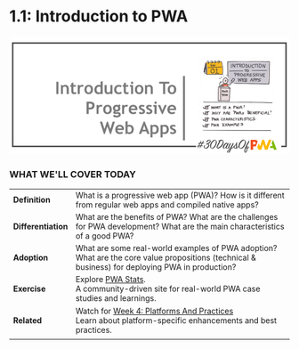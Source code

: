 # 1.1: Introduction to PWA

![Placeholder Banner Only. Replace when final assets ready.](_media/day-01.png)

### WHAT WE'LL COVER TODAY

| | |
|:--|:--- |
| **Definition** | What is a progressive web app (PWA)? How is it different from regular web apps and compiled native apps?|
| **Differentiation** | What are the benefits of PWA? What are the challenges for PWA development? What are the main characteristics of a good PWA?|
| **Adoption**| What are some real-world examples of PWA adoption? What are the core value propositions (technical & business) for deploying PWA in production? |
| **Exercise**| Explore [PWA Stats](https://www.pwastats.com/). <br/> A community-driven site for real-world PWA case studies and learnings. |
| **Related**| Watch for [Week 4: Platforms And Practices](../platforms-practices) <br/> Learn about platform-specific enhancements and best practices. |
| |

<br/>


